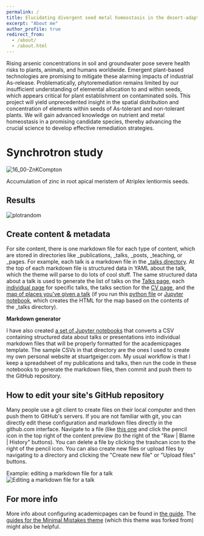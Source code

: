 ```yaml
---
permalink: /
title: Elucidating divergent seed metal homeostasis in the desert-adapted model halophyte Atriplex lentiformis from As-contaminated and wild locations
excerpt: "About me"
author_profile: true
redirect_from: 
  - /about/
  - /about.html
---
```


Rising arsenic concentrations in soil and groundwater pose severe health risks to plants, animals, and humans worldwide. Emergent plant-based technologies are promising to mitigate these alarming impacts of industrial As-release. Problematically, phytoremediation remains limited by our insufficient understanding of elemental allocation to and within seeds, which appears critical for plant establishment on contaminated soils. This project will yield unprecedented insight in the spatial distribution and concentration of elements within seeds of As-tolerant and non-tolerant plants. We will gain advanced knowledge on nutrient and metal homeostasis in a promising candidate species, thereby advancing the crucial science to develop effective remediation strategies.

Synchrotron study
======

![16_00-ZnKCompton](https://user-images.githubusercontent.com/98843239/170925206-1eb94aca-0726-40e4-aaba-7fa3741c87ca.png)

Accumulation of zinc in root apical meristem of Atriplex lentiormis seeds.

Results
------

![plotrandom](https://user-images.githubusercontent.com/98843239/170926030-2d7dd134-1bd9-483c-9245-ecb019b3d1c0.JPG)

Create content & metadata
------
For site content, there is one markdown file for each type of content, which are stored in directories like _publications, _talks, _posts, _teaching, or _pages. For example, each talk is a markdown file in the [_talks directory](https://github.com/academicpages/academicpages.github.io/tree/master/_talks). At the top of each markdown file is structured data in YAML about the talk, which the theme will parse to do lots of cool stuff. The same structured data about a talk is used to generate the list of talks on the [Talks page](https://academicpages.github.io/talks), each [individual page](https://academicpages.github.io/talks/2012-03-01-talk-1) for specific talks, the talks section for the [CV page](https://academicpages.github.io/cv), and the [map of places you've given a talk](https://academicpages.github.io/talkmap.html) (if you run this [python file](https://github.com/academicpages/academicpages.github.io/blob/master/talkmap.py) or [Jupyter notebook](https://github.com/academicpages/academicpages.github.io/blob/master/talkmap.ipynb), which creates the HTML for the map based on the contents of the _talks directory).

**Markdown generator**

I have also created [a set of Jupyter notebooks](https://github.com/academicpages/academicpages.github.io/tree/master/markdown_generator
) that converts a CSV containing structured data about talks or presentations into individual markdown files that will be properly formatted for the academicpages template. The sample CSVs in that directory are the ones I used to create my own personal website at stuartgeiger.com. My usual workflow is that I keep a spreadsheet of my publications and talks, then run the code in these notebooks to generate the markdown files, then commit and push them to the GitHub repository.

How to edit your site's GitHub repository
------
Many people use a git client to create files on their local computer and then push them to GitHub's servers. If you are not familiar with git, you can directly edit these configuration and markdown files directly in the github.com interface. Navigate to a file (like [this one](https://github.com/academicpages/academicpages.github.io/blob/master/_talks/2012-03-01-talk-1.md) and click the pencil icon in the top right of the content preview (to the right of the "Raw | Blame | History" buttons). You can delete a file by clicking the trashcan icon to the right of the pencil icon. You can also create new files or upload files by navigating to a directory and clicking the "Create new file" or "Upload files" buttons. 

Example: editing a markdown file for a talk
![Editing a markdown file for a talk](/images/editing-talk.png)

For more info
------
More info about configuring academicpages can be found in [the guide](https://academicpages.github.io/markdown/). The [guides for the Minimal Mistakes theme](https://mmistakes.github.io/minimal-mistakes/docs/configuration/) (which this theme was forked from) might also be helpful.
